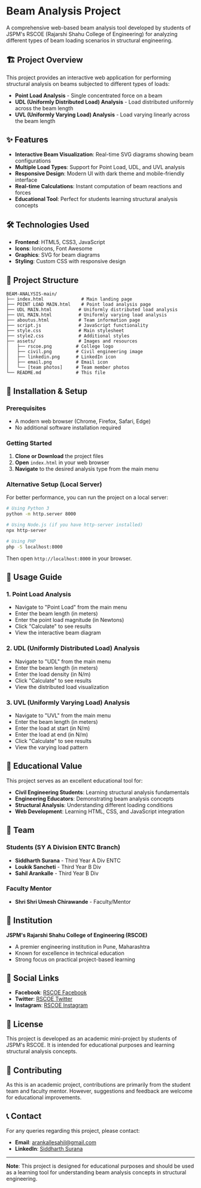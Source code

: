 # Beam Analysis Project

A comprehensive web-based beam analysis tool developed by students of JSPM's RSCOE (Rajarshi Shahu College of Engineering) for analyzing different types of beam loading scenarios in structural engineering.

## 🏗️ Project Overview

This project provides an interactive web application for performing structural analysis on beams subjected to different types of loads:
- **Point Load Analysis** - Single concentrated force on a beam
- **UDL (Uniformly Distributed Load) Analysis** - Load distributed uniformly across the beam length
- **UVL (Uniformly Varying Load) Analysis** - Load varying linearly across the beam length

## ✨ Features

- **Interactive Beam Visualization**: Real-time SVG diagrams showing beam configurations
- **Multiple Load Types**: Support for Point Load, UDL, and UVL analysis
- **Responsive Design**: Modern UI with dark theme and mobile-friendly interface
- **Real-time Calculations**: Instant computation of beam reactions and forces
- **Educational Tool**: Perfect for students learning structural analysis concepts

## 🛠️ Technologies Used

- **Frontend**: HTML5, CSS3, JavaScript
- **Icons**: Ionicons, Font Awesome
- **Graphics**: SVG for beam diagrams
- **Styling**: Custom CSS with responsive design

## 📁 Project Structure

```
BEAM-ANALYSIS-main/
├── index.html              # Main landing page
├── POINT LOAD MAIN.html    # Point load analysis page
├── UDL MAIN.html          # Uniformly distributed load analysis
├── UVL MAIN.html          # Uniformly varying load analysis
├── aboutus.html           # Team information page
├── script.js              # JavaScript functionality
├── style.css              # Main stylesheet
├── style2.css             # Additional styles
├── assets/                # Images and resources
│   ├── rscoe.png         # College logo
│   ├── civil.png         # Civil engineering image
│   ├── linkedin.png      # LinkedIn icon
│   ├── email.png         # Email icon
│   └── [team photos]     # Team member photos
└── README.md             # This file
```

## 🚀 Installation & Setup

### Prerequisites
- A modern web browser (Chrome, Firefox, Safari, Edge)
- No additional software installation required

### Getting Started

1. **Clone or Download** the project files
2. **Open** `index.html` in your web browser
3. **Navigate** to the desired analysis type from the main menu

### Alternative Setup (Local Server)
For better performance, you can run the project on a local server:

```bash
# Using Python 3
python -m http.server 8000

# Using Node.js (if you have http-server installed)
npx http-server

# Using PHP
php -S localhost:8000
```

Then open `http://localhost:8000` in your browser.

## 📖 Usage Guide

### 1. Point Load Analysis
- Navigate to "Point Load" from the main menu
- Enter the beam length (in meters)
- Enter the point load magnitude (in Newtons)
- Click "Calculate" to see results
- View the interactive beam diagram

### 2. UDL (Uniformly Distributed Load) Analysis
- Navigate to "UDL" from the main menu
- Enter the beam length (in meters)
- Enter the load density (in N/m)
- Click "Calculate" to see results
- View the distributed load visualization

### 3. UVL (Uniformly Varying Load) Analysis
- Navigate to "UVL" from the main menu
- Enter the beam length (in meters)
- Enter the load at start (in N/m)
- Enter the load at end (in N/m)
- Click "Calculate" to see results
- View the varying load pattern

## 🎯 Educational Value

This project serves as an excellent educational tool for:
- **Civil Engineering Students**: Learning structural analysis fundamentals
- **Engineering Educators**: Demonstrating beam analysis concepts
- **Structural Analysis**: Understanding different loading conditions
- **Web Development**: Learning HTML, CSS, and JavaScript integration

## 👥 Team

### Students (SY A Division ENTC Branch)
- **Siddharth Surana** - Third Year A Div ENTC
- **Loukik Sancheti** - Third Year B Div
- **Sahil Arankalle** - Third Year B Div

### Faculty Mentor
- **Shri Shri Umesh Chirawande** - Faculty/Mentor

## 🏫 Institution

**JSPM's Rajarshi Shahu College of Engineering (RSCOE)**
- A premier engineering institution in Pune, Maharashtra
- Known for excellence in technical education
- Strong focus on practical project-based learning

## 🔗 Social Links

- **Facebook**: [RSCOE Facebook](https://m.facebook.com/rscoepune/)
- **Twitter**: [RSCOE Twitter](https://twitter.com/rscoe_official)
- **Instagram**: [RSCOE Instagram](https://www.instagram.com/jspmrscoe_official/)

## 📝 License

This project is developed as an academic mini-project by students of JSPM's RSCOE. It is intended for educational purposes and learning structural analysis concepts.

## 🤝 Contributing

As this is an academic project, contributions are primarily from the student team and faculty mentor. However, suggestions and feedback are welcome for educational improvements.

## 📞 Contact

For any queries regarding this project, please contact:
- **Email**: arankallesahil@gmail.com
- **LinkedIn**: [Siddharth Surana](https://www.linkedin.com/in/siddharthsurana1)

---

**Note**: This project is designed for educational purposes and should be used as a learning tool for understanding beam analysis concepts in structural engineering.

